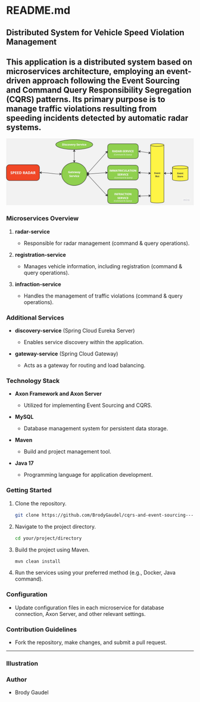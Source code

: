 # README.md

## Distributed System for Vehicle Speed Violation Management

This application is a distributed system based on microservices architecture, employing an event-driven approach following the Event Sourcing and Command Query Responsibility Segregation (CQRS) patterns. Its primary purpose is to manage traffic violations resulting from speeding incidents detected by automatic radar systems.
---
![Architecture Overview](https://github.com/BrodyGaudel/cqrs-and-event-sourcing---radar-management-system/blob/main/architecture.jpg)

### Microservices Overview

1. **radar-service**
   - Responsible for radar management (command & query operations).

2. **registration-service**
   - Manages vehicle information, including registration (command & query operations).

3. **infraction-service**
   - Handles the management of traffic violations (command & query operations).

### Additional Services

- **discovery-service** (Spring Cloud Eureka Server)
  - Enables service discovery within the application.

- **gateway-service** (Spring Cloud Gateway)
  - Acts as a gateway for routing and load balancing.

### Technology Stack

- **Axon Framework and Axon Server**
  - Utilized for implementing Event Sourcing and CQRS.

- **MySQL**
  - Database management system for persistent data storage.

- **Maven**
  - Build and project management tool.

- **Java 17**
  - Programming language for application development.

### Getting Started

1. Clone the repository.
   ```bash
   git clone https://github.com/BrodyGaudel/cqrs-and-event-sourcing---radar-management-system.git
   ```

2. Navigate to the project directory.
   ```bash
   cd your/project/directory
   ```

3. Build the project using Maven.
   ```bash
   mvn clean install
   ```

4. Run the services using your preferred method (e.g., Docker, Java command).

### Configuration

- Update configuration files in each microservice for database connection, Axon Server, and other relevant settings.

### Contribution Guidelines

- Fork the repository, make changes, and submit a pull request.

---

### Illustration

### Author
- Brody Gaudel